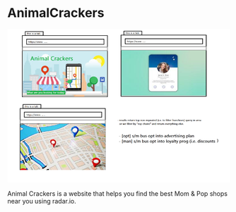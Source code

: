 # AnimalCrackers
![](animalcracker.png)

Animal Crackers is a website that helps you find the best Mom & Pop shops near you using radar.io.
